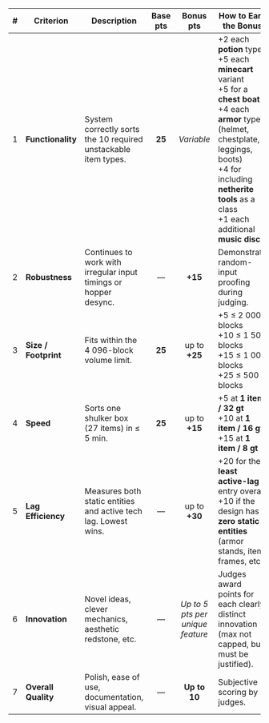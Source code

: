 | # | Criterion            | Description                                                      | **Base pts** |           **Bonus pts**          | **How to Earn the Bonus**                                                                                                                                                                                                                  |
| - | -------------------- | ---------------------------------------------------------------- | :----------: | :------------------------------: | ------------------------------------------------------------------------------------------------------------------------------------------------------------------------------------------------------------------------------------------ |
| 1 | **Functionality**    | System correctly sorts the 10 required unstackable item types.   |    **25**    |            *Variable*            | +2 each **potion** type<br>+5 each **minecart** variant<br>+5 for a **chest boat**<br>+4 each **armor** type (helmet, chestplate, leggings, boots)<br>+4 for including **netherite tools** as a class<br>+1 each additional **music disc** |
| 2 | **Robustness**       | Continues to work with irregular input timings or hopper desync. |       —      |              **+15**             | Demonstrate random-input proofing during judging.                                                                                                                                                                                          |
| 3 | **Size / Footprint** | Fits within the 4 096-block volume limit.                        |    **25**    |           up to **+25**          | +5 ≤ 2 000 blocks<br>+10 ≤ 1 500 blocks<br>+15 ≤ 1 000 blocks<br>+25 ≤   500 blocks                                                                                                                                                        |
| 4 | **Speed**            | Sorts one shulker box (27 items) in ≤ 5 min.                     |    **25**    |           up to **+15**          | +5 at **1 item / 32 gt**<br>+10 at **1 item / 16 gt**<br>+15 at **1 item / 8 gt**                                                                                                                                                          |
| 5 | **Lag Efficiency**   | Measures both static entities and active tech lag. Lowest wins.  |       —      |           up to **+30**          | +20 for the **least active-lag** entry overall<br>+10 if the design has **zero static entities** (armor stands, item frames, etc.)                                                                                                         |
| 6 | **Innovation**       | Novel ideas, clever mechanics, aesthetic redstone, etc.          |       —      | *Up to 5 pts per unique feature* | Judges award points for each clearly distinct innovation (max not capped, but must be justified).                                                                                                                                          |
| 7 | **Overall Quality**  | Polish, ease of use, documentation, visual appeal.               |       —      |           **Up to 10**           | Subjective scoring by judges.                                                                                                                                                                                                              |
